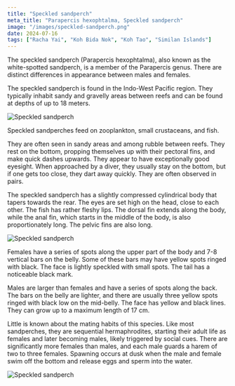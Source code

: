 ```yaml
---
title: "Speckled sandperch"
meta_title: "Parapercis hexophtalma, Speckled sandperch"
image: "/images/speckled-sandperch.png"
date: 2024-07-16
tags: ["Racha Yai", "Koh Bida Nok", "Koh Tao", "Similan Islands"]
---
```


The speckled sandperch (Parapercis hexophtalma), also known as the white-spotted sandperch, is a member of the Parapercis genus. There are distinct differences in appearance between males and females.

The speckled sandperch is found in the Indo-West Pacific region. They typically inhabit sandy and gravelly areas between reefs and can be found at depths of up to 18 meters.

![Speckled sandperch](https://github.com/Muratov-Egor/diversnotes/blob/master/assets/images/speckled-sandperch-1.png?raw=true "Speckled sandperch")

Speckled sandperches feed on zooplankton, small crustaceans, and fish.

They are often seen in sandy areas and among rubble between reefs. They rest on the bottom, propping themselves up with their pectoral fins, and make quick dashes upwards. They appear to have exceptionally good eyesight. When approached by a diver, they usually stay on the bottom, but if one gets too close, they dart away quickly. They are often observed in pairs.

The speckled sandperch has a slightly compressed cylindrical body that tapers towards the rear. The eyes are set high on the head, close to each other. The fish has rather fleshy lips. The dorsal fin extends along the body, while the anal fin, which starts in the middle of the body, is also proportionately long. The pelvic fins are also long.

![Speckled sandperch](https://github.com/Muratov-Egor/diversnotes/blob/master/assets/images/speckled-sandperch-2.png?raw=true "Speckled sandperch")

Females have a series of spots along the upper part of the body and 7-8 vertical bars on the belly. Some of these bars may have yellow spots ringed with black. The face is lightly speckled with small spots. The tail has a noticeable black mark.

Males are larger than females and have a series of spots along the back. The bars on the belly are lighter, and there are usually three yellow spots ringed with black low on the mid-belly. The face has yellow and black lines. They can grow up to a maximum length of 17 cm.

Little is known about the mating habits of this species. Like most sandperches, they are sequential hermaphrodites, starting their adult life as females and later becoming males, likely triggered by social cues. There are significantly more females than males, and each male guards a harem of two to three females. Spawning occurs at dusk when the male and female swim off the bottom and release eggs and sperm into the water.

![Speckled sandperch](https://github.com/Muratov-Egor/diversnotes/blob/master/assets/images/speckled-sandperch-3.png?raw=true "Speckled sandperch")

